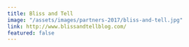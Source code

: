 ```yaml
---
title: Bliss and Tell
image: "/assets/images/partners-2017/bliss-and-tell.jpg"
link: http://www.blissandtellblog.com/
featured: false
---
```


